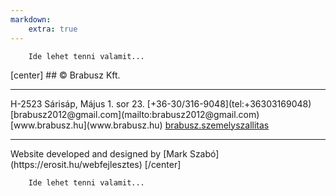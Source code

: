 ```yaml
---
markdown:
    extra: true
---
```

<!-- Kék vonal
<div class="full-width" id="footer-line"> </div>
<!-- Tartalom -->
<div class="inner" markdown=1>

<div class="footer-facebook" markdown=1>

        Ide lehet tenni valamit...
</div>

<div markdown=1>
[center]
## © Brabusz Kft.
<hr>
H-2523 Sárisáp, Május 1. sor 23.  
[+36-30/316-9048](tel:+36303169048)  
[brabusz2012@gmail.com](mailto:brabusz2012@gmail.com)  
[www.brabusz.hu](www.brabusz.hu)  
<a href="https://www.facebook.com/brabusz.szemelyszallitas"><i class="lab la-facebook-f"></i> brabusz.szemelyszallitas</a>
<hr>
Website developed and designed by   
[Mark Szabó](https://erosit.hu/webfejlesztes)
[/center]
</div>

<div class="footer-logo" markdown=1>

        Ide lehet tenni valamit...
</div>

</div>

